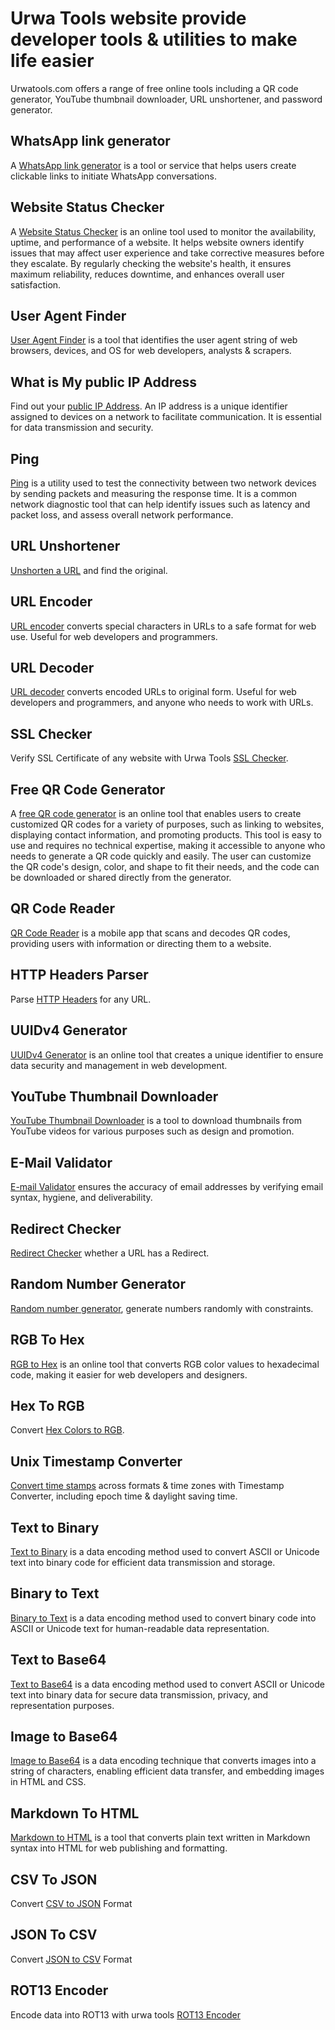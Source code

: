 # Urwa Tools website provide developer tools & utilities to make life easier

Urwatools.com offers a range of free online tools including a QR code generator, YouTube thumbnail downloader, URL unshortener, and password generator.

## WhatsApp link generator
A [WhatsApp link generator](https://www.urwatools.com/whatsapp-link-generator) is a tool or service that helps users create clickable links to initiate WhatsApp conversations.

## Website Status Checker
A [Website Status Checker](https://www.urwatools.com/website-status-checker) is an online tool used to monitor the availability, uptime, and performance of a website. It helps website owners identify issues that may affect user experience and take corrective measures before they escalate. By regularly checking the website's health, it ensures maximum reliability, reduces downtime, and enhances overall user satisfaction.

## User Agent Finder
[User Agent Finder](https://www.urwatools.com/user-agent-finder) is a tool that identifies the user agent string of web browsers, devices, and OS for web developers, analysts & scrapers.

## What is My public IP Address
Find out your [public IP Address](https://www.urwatools.com/whats-my-ip). An IP address is a unique identifier assigned to devices on a network to facilitate communication. It is essential for data transmission and security.

## Ping
[Ping](https://www.urwatools.com/ping) is a utility used to test the connectivity between two network devices by sending packets and measuring the response time. It is a common network diagnostic tool that can help identify issues such as latency and packet loss, and assess overall network performance.

## URL Unshortener
[Unshorten a URL](https://www.urwatools.com/url-unshortener) and find the original.

## URL Encoder
[URL encoder](https://www.urwatools.com/url-encoder) converts special characters in URLs to a safe format for web use. Useful for web developers and programmers.

## URL Decoder
[URL decoder](https://www.urwatools.com/url-decoder) converts encoded URLs to original form. Useful for web developers and programmers, and anyone who needs to work with URLs.

## SSL Checker
Verify SSL Certificate of any website with Urwa Tools [SSL Checker](https://www.urwatools.com/ssl-checker).

## Free QR Code Generator
A [free QR code generator](https://www.urwatools.com/qr-generator) is an online tool that enables users to create customized QR codes for a variety of purposes, such as linking to websites, displaying contact information, and promoting products. This tool is easy to use and requires no technical expertise, making it accessible to anyone who needs to generate a QR code quickly and easily. The user can customize the QR code's design, color, and shape to fit their needs, and the code can be downloaded or shared directly from the generator.

## QR Code Reader
[QR Code Reader](https://www.urwatools.com/qr-code-reader) is a mobile app that scans and decodes QR codes, providing users with information or directing them to a website.

## HTTP Headers Parser
Parse [HTTP Headers](https://www.urwatools.com/http-headers-parser) for any URL.

## UUIDv4 Generator
[UUIDv4 Generator](https://www.urwatools.com/uuidv4-generator) is an online tool that creates a unique identifier to ensure data security and management in web development.

## YouTube Thumbnail Downloader
[YouTube Thumbnail Downloader](https://www.urwatools.com/youtube-thumbnail-downloader) is a tool to download thumbnails from YouTube videos for various purposes such as design and promotion.

## E-Mail Validator
[E-mail Validator](https://www.urwatools.com/email-validator) ensures the accuracy of email addresses by verifying email syntax, hygiene, and deliverability.

## Redirect Checker
[Redirect Checker](https://www.urwatools.com/redirect-checker) whether a URL has a Redirect.

## Random Number Generator
[Random number generator](https://www.urwatools.com/random-number-generator), generate numbers randomly with constraints.

## RGB To Hex
[RGB to Hex](https://www.urwatools.com/rgb-to-hex) is an online tool that converts RGB color values to hexadecimal code, making it easier for web developers and designers.

## Hex To RGB
Convert [Hex Colors to RGB](https://www.urwatools.com/hex-to-rgb).

## Unix Timestamp Converter
[Convert time stamps](https://www.urwatools.com/timestamp-converter) across formats & time zones with Timestamp Converter, including epoch time & daylight saving time.

## Text to Binary
[Text to Binary](https://www.urwatools.com/text-to-binary) is a data encoding method used to convert ASCII or Unicode text into binary code for efficient data transmission and storage.

## Binary to Text
[Binary to Text](https://www.urwatools.com/binary-to-text) is a data encoding method used to convert binary code into ASCII or Unicode text for human-readable data representation.

## Text to Base64
[Text to Base64](https://www.urwatools.com/text-to-base64) is a data encoding method used to convert ASCII or Unicode text into binary data for secure data transmission, privacy, and representation purposes.

## Image to Base64
[Image to Base64](https://www.urwatools.com/image-to-base64) is a data encoding technique that converts images into a string of characters, enabling efficient data transfer, and embedding images in HTML and CSS.

## Markdown To HTML
[Markdown to HTML](https://www.urwatools.com/markdown-to-html) is a tool that converts plain text written in Markdown syntax into HTML for web publishing and formatting.

## CSV To JSON
Convert [CSV to JSON](https://www.urwatools.com/csv-to-json) Format

## JSON To CSV
Convert [JSON to CSV](https://www.urwatools.com/json-to-csv) Format

## ROT13 Encoder
Encode data into ROT13 with urwa tools [ROT13 Encoder](https://www.urwatools.com/rot13-encoder)

